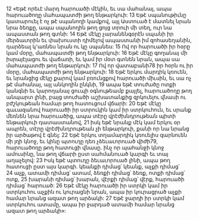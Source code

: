 12 «Եթէ որեւէ մարդ հարուածի մէկին, եւ սա մահանայ, ապա հարուածողը մահապատժի թող ենթարկուի: 13 Եթէ սպանութիւնը կատարուել է ոչ թէ սպանողի կամքով, այլ Աստուած է մատնել նրան նրա ձեռքը, ապա սպանողին թող ցոյց տրուի մի տեղ, ուր նա ապաստան թող գտնի: 14 Եթէ մէկը չարանենգօրէն սպանի իր մերձաւորին եւ փախուստի դիմելով ապաստանի իմ զոհասեղանին, դարձեալ կ՚առնես նրան ու կը սպանես:
15 Ով որ հարուածի իր հօրը կամ մօրը, մահապատժի թող ենթարկուի:
16 Եթէ մէկը գողանայ մի իսրայէլացու եւ վաճառի, եւ կամ իր մօտ գտնեն նրան, ապա սա մահապատժի թող ենթարկուի:
17 Ով որ վատաբանի78 իր հօրն ու իր մօրը, մահապատժի թող ենթարկուի:
18 Եթէ երկու մարդիկ կռուեն, եւ նրանցից մէկը քարով կամ բռունցքով հարուածի միւսին, եւ սա ոչ թէ մահանայ, այլ անկողին ընկնի, 19 ապա եթէ տուժածը ոտքի կանգնի եւ կարողանայ ցուպի օգնութեամբ քայլել, հարուածողը թող անպարտ լինի, բայց տուժածի աշխատանքից զրկուելու վնասի ու բժշկութեան համար թող հատուցում վճարի:
20 Եթէ մէկը գաւազանով հարուածի իր ստրուկին կամ իր ստրկուհուն, եւ սրանք մեռնեն նրա հարուածից, ապա տէրը վրէժխնդրութեան պիտի ենթարկուի դատաստանով, 21 իսկ եթէ նրանք մէկ կամ երկու օր ապրեն, տէրը վրէժխնդրութեան չի ենթարկուի, քանի որ նա նրանց իր արծաթով է գնել:
22 Եթէ երկու տղամարդիկ կռուելիս զարնուեն մի յղի կնոջ, եւ կինը պտուղը դեռ չձեւաւորուած վիժի79, հարուածողը թող հատուցի վնասը. ինչ որ պահանջի կնոջ ամուսինը, նա թող վճարի ըստ սահմանուած կարգի եւ տայ աղաչելով: 23 Իսկ եթէ պտուղը ձեւաւորուած լինի, ապա թող հատուցի ըստ այս կարգի. կեանքի դիմաց՝ կեանք, աչքի դիմաց՝ 24 աչք, ատամի դիմաց՝ ատամ, ձեռքի դիմաց՝ ձեռք, ոտքի դիմաց՝ ոտք, 25 խարանի դիմաց՝ խարան, վէրքի դիմաց՝ վէրք, հարուածի դիմաց՝ հարուած:
26 Եթէ մէկը հարուածի իր ստրկի կամ իր ստրկուհու աչքին ու կուրացնի նրան, ապա իր կուրացրած աչքի համար նրանց ազատ թող արձակի: 27 Եթէ ջարդի իր ստրկի կամ ստրկուհու ատամը, ապա իր ջարդած ատամի համար նրանց ազատ թող արձակի»:
